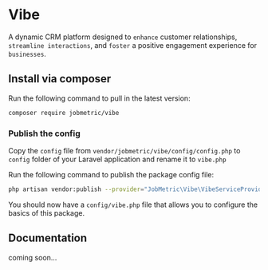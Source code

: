 # Vibe

A dynamic CRM platform designed to `enhance` customer relationships, `streamline interactions`, and `foster` a positive engagement experience for `businesses`.

## Install via composer

Run the following command to pull in the latest version:

```bash
composer require jobmetric/vibe
```

### Publish the config
Copy the `config` file from `vendor/jobmetric/vibe/config/config.php` to `config` folder of your Laravel application and rename it to `vibe.php`

Run the following command to publish the package config file:

```bash
php artisan vendor:publish --provider="JobMetric\Vibe\VibeServiceProvider" --tag="vibe-config"
```

You should now have a `config/vibe.php` file that allows you to configure the basics of this package.

## Documentation

coming soon...

